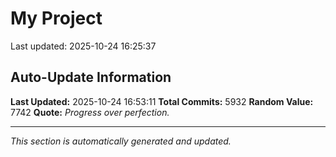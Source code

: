 # My Project


Last updated: 2025-10-24 16:25:37



















































































































































































































































































































































































































































































































































































































































































































































































































































































































































































































































































































































































































































































































































































































































































































































































































































































































































































































































































































































































































































































































































































































































































































































































































































































































































































































































































































































































































































































































































































































































































































































































































































































































































































































































































































































































































































































































































































































































































































































































































































































































































































































































































































































































































































































































































































































































































































































































































































































































































































































































































































































































































































































































































































































































































































































































































































































































































































































































































































































































































































































































































































































































































































































































































































































































































































## Auto-Update Information

**Last Updated:** 2025-10-24 16:53:11
**Total Commits:** 5932
**Random Value:** 7742
**Quote:** _Progress over perfection._

---
_This section is automatically generated and updated._